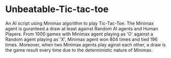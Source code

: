 # Unbeatable-Tic-tac-toe
An AI script using Minimax algorithm to play Tic-Tac-Toe. The Minimax agent is guranteed a draw at least against Random AI agents and Human Players. From 1000 games with Minimax agent playing as 'O' against a Random agent playing as 'X', Minimax agent won 804 times and tied 196 times. Moreover, when two Minimax agents play aginst each other, a draw is the game result every time due to the deterministic nature of Minimax.